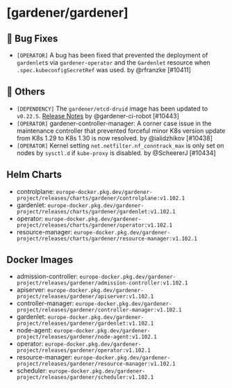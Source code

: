 # [gardener/gardener]

## 🐛 Bug Fixes

- `[OPERATOR]` A bug has been fixed that prevented the deployment of `gardenlet`s via `gardener-operator` and the `Gardenlet` resource when `.spec.kubeconfigSecretRef` was used. by @rfranzke [#10411]
## 🏃 Others

- `[DEPENDENCY]` The `gardener/etcd-druid` image has been updated to `v0.22.5`. [Release Notes](https://redirect.github.com/gardener/etcd-druid/releases/tag/v0.22.5) by @gardener-ci-robot [#10443]
- `[OPERATOR]` gardener-controller-manager: A corner case issue in the maintenance controller that prevented forceful minor K8s version update from K8s 1.29 to K8s 1.30 is now resolved. by @ialidzhikov [#10438]
- `[OPERATOR]` Kernel setting `net.netfilter.nf_conntrack_max` is only set on nodes by `sysctl.d` if `kube-proxy` is disabled. by @ScheererJ [#10434]

## Helm Charts
- controlplane: `europe-docker.pkg.dev/gardener-project/releases/charts/gardener/controlplane:v1.102.1`
- gardenlet: `europe-docker.pkg.dev/gardener-project/releases/charts/gardener/gardenlet:v1.102.1`
- operator: `europe-docker.pkg.dev/gardener-project/releases/charts/gardener/operator:v1.102.1`
- resource-manager: `europe-docker.pkg.dev/gardener-project/releases/charts/gardener/resource-manager:v1.102.1`
## Docker Images
- admission-controller: `europe-docker.pkg.dev/gardener-project/releases/gardener/admission-controller:v1.102.1`
- apiserver: `europe-docker.pkg.dev/gardener-project/releases/gardener/apiserver:v1.102.1`
- controller-manager: `europe-docker.pkg.dev/gardener-project/releases/gardener/controller-manager:v1.102.1`
- gardenlet: `europe-docker.pkg.dev/gardener-project/releases/gardener/gardenlet:v1.102.1`
- node-agent: `europe-docker.pkg.dev/gardener-project/releases/gardener/node-agent:v1.102.1`
- operator: `europe-docker.pkg.dev/gardener-project/releases/gardener/operator:v1.102.1`
- resource-manager: `europe-docker.pkg.dev/gardener-project/releases/gardener/resource-manager:v1.102.1`
- scheduler: `europe-docker.pkg.dev/gardener-project/releases/gardener/scheduler:v1.102.1`
